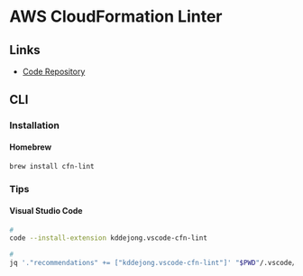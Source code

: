 # AWS CloudFormation Linter

## Links

- [Code Repository](https://github.com/aws-cloudformation/cfn-lint)

## CLI

### Installation

#### Homebrew

```sh
brew install cfn-lint
```

### Tips

#### Visual Studio Code

```sh
#
code --install-extension kddejong.vscode-cfn-lint

#
jq '."recommendations" += ["kddejong.vscode-cfn-lint"]' "$PWD"/.vscode/extensions.json | sponge "$PWD"/.vscode/extensions.json
```
